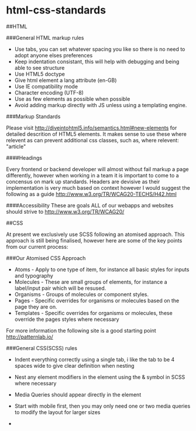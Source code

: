# html-css-standards

##HTML

###General HTML markup rules

* Use tabs, you can set whatever spacing you like so there is no need to adopt anyone elses preferences
* Keep indentation consistant, this will help with debugging and being able to see structure
* Use HTML5 doctype
* Give html element a lang attribute (en-GB)
* Use IE compatibility mode
* Character encoding (UTF-8)
* Use as few elements as possible when possible
* Avoid adding markup directly with JS unless using a templating engine.

###Markup Standards

Please visit http://diveintohtml5.info/semantics.html#new-elements for detailed descrition of HTML5 elements.  It makes sense to use these where relevent as can prevent additional css classes, such as, where relevent: "article"

####Headings

Every frontend or backend developer will almost without fail markup a page differently, however when working in a team it is important to come to a concensus on mark up standards. Headers are devisive as their implementation is very much based on context however I would suggest the following as a guide http://www.w3.org/TR/WCAG20-TECHS/H42.html

####Accessibility
These are goals ALL of our webapps and websites should strive to http://www.w3.org/TR/WCAG20/

##CSS

At present we exclusively use SCSS following an atomised approach.  This approach is still being finalised, however here are some of the key points from our current process:

###Our Atomised CSS Approach 

* Atoms - Apply to one type of item, for instance all basic styles for inputs and typography
* Molecules - These are small groups of elements, for instance a label/input pair which will be resused.
* Organisms - Groups of molecules or component styles.
* Pages - Specific overrides for organisms or molecules based on the page they are on.
* Templates - Specific overrides for organisms or molecules, these override the pages styles where necessary

For more information the following site is a good starting point http://patternlab.io/

###General CSS(SCSS) rules

* Indent everything correctly using a single tab, i like the tab to be 4 spaces wide to give clear definition when nesting
* Nest any element modifiers in the element using the & symbol in SCSS where necessary
* Media Queries should appear directly in the element
* Start with mobile first, then you may only need one or two media queries to modify the layout for larger sizes

* 
